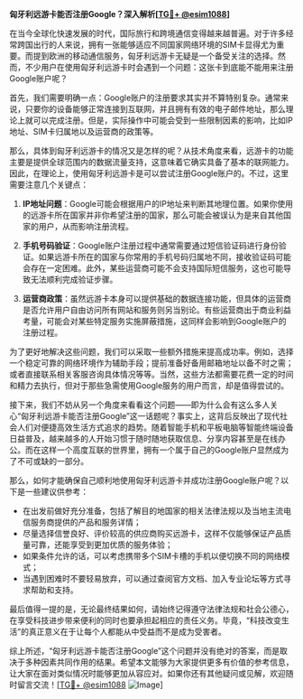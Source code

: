 **匈牙利远游卡能否注册Google？深入解析[[TG💪+ @esim1088](https://t.me/s/esim1088)]**

在当今全球化快速发展的时代，国际旅行和跨境通信变得越来越普遍。对于许多经常跨国出行的人来说，拥有一张能够适应不同国家网络环境的SIM卡显得尤为重要。而提到欧洲的移动通信服务，匈牙利远游卡无疑是一个备受关注的选择。然而，不少用户在使用匈牙利远游卡时会遇到一个问题：这张卡到底能不能用来注册Google账户呢？

首先，我们需要明确一点：Google账户的注册要求其实并不算特别复杂。通常来说，只要你的设备能够正常连接到互联网，并且拥有有效的电子邮件地址，那么理论上就可以完成注册。但是，实际操作中可能会受到一些限制因素的影响，比如IP地址、SIM卡归属地以及运营商的政策等。

那么，具体到匈牙利远游卡的情况又是怎样的呢？从技术角度来看，远游卡的功能主要是提供全球范围内的数据流量支持，这意味着它确实具备了基本的联网能力。因此，在理论上，使用匈牙利远游卡是可以尝试注册Google账户的。不过，这里需要注意几个关键点：

1. **IP地址问题**：Google可能会根据用户的IP地址来判断其地理位置。如果你使用的远游卡所在国家并非你希望注册的国家，那么可能会被误认为是来自其他国家的用户，从而影响注册流程。
   
2. **手机号码验证**：Google账户注册过程中通常需要通过短信验证码进行身份验证。如果远游卡所在的国家与你常用的手机号码归属地不同，接收验证码可能会存在一定困难。此外，某些运营商可能不会支持国际短信服务，这也可能导致无法顺利完成验证步骤。

3. **运营商政策**：虽然远游卡本身可以提供基础的数据连接功能，但具体的运营商是否允许用户自由访问所有网站和服务则另当别论。有些运营商出于商业利益考量，可能会对某些特定服务实施屏蔽措施，这同样会影响到Google账户的注册过程。

为了更好地解决这些问题，我们可以采取一些额外措施来提高成功率。例如，选择一个稳定可靠的网络环境作为辅助手段；提前准备好备用邮箱地址以备不时之需；或者直接联系相关客服咨询具体情况等等。当然，这些方法都需要花费一定的时间和精力去执行，但对于那些急需使用Google服务的用户而言，却是值得尝试的。

接下来，我们不妨从另一个角度来看看这个问题——即为什么会有这么多人关心“匈牙利远游卡能否注册Google”这一话题呢？事实上，这背后反映出了现代社会人们对便捷高效生活方式追求的趋势。随着智能手机和平板电脑等智能终端设备日益普及，越来越多的人开始习惯于随时随地获取信息、分享内容甚至是在线办公。而在这样一个高度互联的世界里，拥有一个属于自己的Google账户显然成为了不可或缺的一部分。

那么，如何才能确保自己顺利地使用匈牙利远游卡并成功注册Google账户呢？以下是一些建议供参考：

- 在出发前做好充分准备，包括了解目的地国家的相关法律法规以及当地主流电信服务商提供的产品和服务详情；
- 尽量选择信誉良好、评价较高的供应商购买远游卡，这样不仅能够保证产品质量可靠，还能享受到更加优质的服务体验；
- 如果条件允许的话，可以考虑携带多个SIM卡槽的手机以便切换不同的网络模式；
- 当遇到困难时不要轻易放弃，可以通过查阅官方文档、加入专业论坛等方式寻求帮助和支持。

最后值得一提的是，无论最终结果如何，请始终记得遵守法律法规和社会公德心，在享受科技进步带来便利的同时也要承担起相应的责任义务。毕竟，“科技改变生活”的真正意义在于让每个人都能从中受益而不是成为受害者。

综上所述，“匈牙利远游卡能否注册Google”这个问题并没有绝对的答案，而是取决于多种因素共同作用的结果。希望本文能够为大家提供更多有价值的参考信息，让大家在面对类似情况时能够更加从容应对。如果你还有其他疑问或见解，欢迎随时留言交流！[[TG💪+ @esim1088](https://t.me/s/esim1088) ![Image](https://i.postimg.cc/4NQfJmqS/Snipaste-2025-05-13-00-14-12.png)]